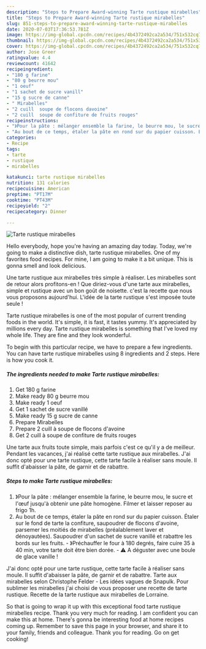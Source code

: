 ```yaml
---
description: "Steps to Prepare Award-winning Tarte rustique mirabelles"
title: "Steps to Prepare Award-winning Tarte rustique mirabelles"
slug: 851-steps-to-prepare-award-winning-tarte-rustique-mirabelles
date: 2020-07-03T17:36:53.781Z
image: https://img-global.cpcdn.com/recipes/4b4372492ca2a534/751x532cq70/tarte-rustique-mirabelles-photo-principale-de-la-recette.jpg
thumbnail: https://img-global.cpcdn.com/recipes/4b4372492ca2a534/751x532cq70/tarte-rustique-mirabelles-photo-principale-de-la-recette.jpg
cover: https://img-global.cpcdn.com/recipes/4b4372492ca2a534/751x532cq70/tarte-rustique-mirabelles-photo-principale-de-la-recette.jpg
author: Jose Greer
ratingvalue: 4.4
reviewcount: 41642
recipeingredient:
- "180 g farine"
- "80 g beurre mou"
- "1 oeuf"
- "1 sachet de sucre vanill"
- "15 g sucre de canne"
- " Mirabelles"
- "2 cuill  soupe de flocons davoine"
- "2 cuill  soupe de confiture de fruits rouges"
recipeinstructions:
- "》Pour la pâte : mélanger ensemble la farine, le beurre mou, le sucre et l&#39;œuf jusqu&#39;à obtenir une pâte homogène. Filmer et laisser reposer au frigo 1h."
- "Au bout de ce temps, étaler la pâte en rond sur du papier cuisson. Étaler sur le fond de tarte la confiture, saupoudrer de flocons d&#39;avoine, parsemer les moitiés de mirabelles (préalablement laver et dénoyautées). Saupoudrer d&#39;un sachet de sucre vanillé et rabattre les bords sur les fruits.  》Préchauffer le four à 180 degrés, faire cuire 35 à 40 min, votre tarte doit être bien dorée.  ⚠️ A déguster avec une boule de glace vanille !"
categories:
- Recipe
tags:
- tarte
- rustique
- mirabelles

katakunci: tarte rustique mirabelles 
nutrition: 131 calories
recipecuisine: American
preptime: "PT17M"
cooktime: "PT43M"
recipeyield: "2"
recipecategory: Dinner

---
```



![Tarte rustique mirabelles](https://img-global.cpcdn.com/recipes/4b4372492ca2a534/751x532cq70/tarte-rustique-mirabelles-photo-principale-de-la-recette.jpg)

Hello everybody, hope you're having an amazing day today. Today, we're going to make a distinctive dish, tarte rustique mirabelles. One of my favorites food recipes. For mine, I am going to make it a bit unique. This is gonna smell and look delicious.

Une tarte rustique aux mirabelles très simple à réaliser. Les mirabelles sont de retour alors profitons-en ! Que diriez-vous d&#39;une tarte aux mirabelles, simple et rustique avec un bon goût de noisette. c&#39;est la recette que nous vous proposons aujourd&#39;hui. L&#39;idée de la tarte rustique s&#39;est imposée toute seule !

Tarte rustique mirabelles is one of the most popular of current trending foods in the world. It's simple, it is fast, it tastes yummy. It's appreciated by millions every day. Tarte rustique mirabelles is something that I've loved my whole life. They are fine and they look wonderful.


To begin with this particular recipe, we have to prepare a few ingredients. You can have tarte rustique mirabelles using 8 ingredients and 2 steps. Here is how you cook it.

<!--inarticleads1-->

##### The ingredients needed to make Tarte rustique mirabelles:

1. Get 180 g farine
1. Make ready 80 g beurre mou
1. Make ready 1 oeuf
1. Get 1 sachet de sucre vanillé
1. Make ready 15 g sucre de canne
1. Prepare  Mirabelles
1. Prepare 2 cuill à soupe de flocons d&#39;avoine
1. Get 2 cuill à soupe de confiture de fruits rouges


Une tarte aux fruits toute simple, mais parfois c&#39;est ce qu&#39;il y a de meilleur. Pendant les vacances, j&#39;ai réalisé cette tarte rustique aux mirabelles. J&#39;ai donc opté pour une tarte rustique, cette tarte facile à réaliser sans moule. Il suffit d&#39;abaisser la pâte, de garnir et de rabattre. 

<!--inarticleads2-->

##### Steps to make Tarte rustique mirabelles:

1. 》Pour la pâte : mélanger ensemble la farine, le beurre mou, le sucre et l&#39;œuf jusqu&#39;à obtenir une pâte homogène. Filmer et laisser reposer au frigo 1h.
1. Au bout de ce temps, étaler la pâte en rond sur du papier cuisson. Étaler sur le fond de tarte la confiture, saupoudrer de flocons d&#39;avoine, parsemer les moitiés de mirabelles (préalablement laver et dénoyautées). Saupoudrer d&#39;un sachet de sucre vanillé et rabattre les bords sur les fruits.  - 》Préchauffer le four à 180 degrés, faire cuire 35 à 40 min, votre tarte doit être bien dorée.  - ⚠️ A déguster avec une boule de glace vanille !


J&#39;ai donc opté pour une tarte rustique, cette tarte facile à réaliser sans moule. Il suffit d&#39;abaisser la pâte, de garnir et de rabattre. Tarte aux mirabelles selon Christophe Felder - Les idées vagues de Snapulk. Pour sublimer les mirabelles j&#39;ai choisi de vous proposer une recette de tarte rustique. Recette de la tarte rustique aux mirabelles de Lorraine. 

So that is going to wrap it up with this exceptional food tarte rustique mirabelles recipe. Thank you very much for reading. I am confident you can make this at home. There's gonna be interesting food at home recipes coming up. Remember to save this page in your browser, and share it to your family, friends and colleague. Thank you for reading. Go on get cooking!
